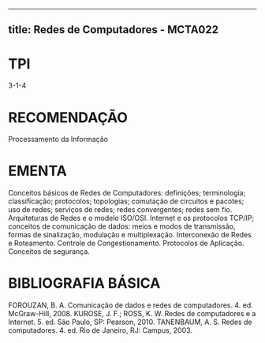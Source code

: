 
---
title: Redes de Computadores - MCTA022 
---

# TPI

3-1-4

# RECOMENDAÇÃO

Processamento da Informação

# EMENTA

Conceitos básicos de Redes de Computadores: definições; terminologia; classificação; protocolos; topologias; comutação de circuitos e pacotes; uso de redes; serviços de redes; redes convergentes; redes sem fio. Arquiteturas de Redes e o modelo ISO/OSI. Internet e os protocolos TCP/IP; conceitos de comunicação de dados: meios e modos de transmissão, formas de sinalização, modulação e multiplexação. Interconexão de Redes e Roteamento. Controle de Congestionamento. Protocolos de Aplicação. Conceitos de segurança.

# BIBLIOGRAFIA BÁSICA

FOROUZAN, B. A. Comunicação de dados e redes de computadores. 4. ed. McGraw-Hill, 2008.
KUROSE, J. F.; ROSS, K. W. Redes de computadores e a Internet. 5. ed. São Paulo, SP: Pearson, 2010.
TANENBAUM, A. S. Redes de computadores. 4. ed. Rio de Janeiro, RJ: Campus, 2003.
        